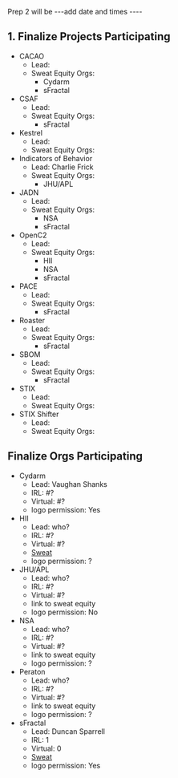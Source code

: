 Prep 2 will be ---add date and times ----

## 1. Finalize Projects Participating
- CACAO
   + Lead: 
   + Sweat Equity Orgs:
      * Cydarm
      * sFractal
- CSAF
   + Lead: 
   + Sweat Equity Orgs:
      * sFractal
- Kestrel
   + Lead: 
   + Sweat Equity Orgs:
- Indicators of Behavior
   + Lead: Charlie Frick
   + Sweat Equity Orgs:
      * JHU/APL
- JADN
   + Lead: 
   + Sweat Equity Orgs:
      * NSA
      * sFractal
- OpenC2
   + Lead: 
   + Sweat Equity Orgs:
      * HII
      * NSA
      * sFractal
- PACE
   + Lead: 
   + Sweat Equity Orgs:
      * sFractal
- Roaster
   + Lead: 
   + Sweat Equity Orgs:
      * sFractal
- SBOM
   + Lead: 
   + Sweat Equity Orgs:
      * sFractal
- STIX
   + Lead: 
   + Sweat Equity Orgs:
- STIX Shifter
   + Lead: 
   + Sweat Equity Orgs:

## Finalize Orgs Participating
- Cydarm
   + Lead: Vaughan Shanks
   + IRL: #?
   + Virtual: #?
   + logo permission: Yes
- HII
   + Lead: who?
   + IRL: #?
   + Virtual: #?
   + [Sweat](../SweatEquity/HII/README.md)
   + logo permission: ?
- JHU/APL
   + Lead: who?
   + IRL: #?
   + Virtual: #?
   + link to sweat equity
   + logo permission: No
- NSA
   + Lead: who?
   + IRL: #?
   + Virtual: #?
   + link to sweat equity
   + logo permission: ?
- Peraton
   + Lead: who?
   + IRL: #?
   + Virtual: #?
   + link to sweat equity
   + logo permission: ?
- sFractal
   + Lead: Duncan Sparrell
   + IRL: 1
   + Virtual: 0
   + [Sweat](../SweatEquity/sFractal/README.md)
   + logo permission: Yes
